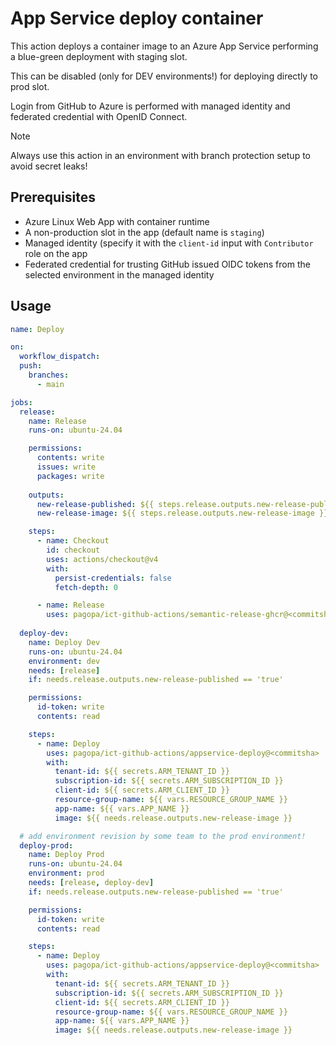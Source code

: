 # App Service deploy container

This action deploys a container image to an Azure App Service
performing a blue-green deployment with staging slot.

This can be disabled (only for DEV environments!) for deploying
directly to prod slot.

Login from GitHub to Azure is performed with managed identity and
federated credential with OpenID Connect.

> [!NOTE]
> Always use this action in an environment with branch
> protection setup to avoid secret leaks!

## Prerequisites

- Azure Linux Web App with container runtime
- A non-production slot in the app (default name is `staging`)
- Managed identity (specify it with the `client-id` input with `Contributor` role on the app
- Federated credential for trusting GitHub issued OIDC tokens from the selected environment in the managed identity

## Usage

```yml
name: Deploy

on:
  workflow_dispatch:
  push:
    branches:
      - main

jobs:
  release:
    name: Release
    runs-on: ubuntu-24.04

    permissions:
      contents: write
      issues: write
      packages: write
  
    outputs:
      new-release-published: ${{ steps.release.outputs.new-release-published }}
      new-release-image: ${{ steps.release.outputs.new-release-image }}

    steps:
      - name: Checkout
        id: checkout
        uses: actions/checkout@v4
        with:
          persist-credentials: false
          fetch-depth: 0

      - name: Release
        uses: pagopa/ict-github-actions/semantic-release-ghcr@<commitsha>
        
  deploy-dev:
    name: Deploy Dev
    runs-on: ubuntu-24.04
    environment: dev
    needs: [release]
    if: needs.release.outputs.new-release-published == 'true'

    permissions:
      id-token: write
      contents: read

    steps:
      - name: Deploy
        uses: pagopa/ict-github-actions/appservice-deploy@<commitsha>
        with:
          tenant-id: ${{ secrets.ARM_TENANT_ID }}
          subscription-id: ${{ secrets.ARM_SUBSCRIPTION_ID }}
          client-id: ${{ secrets.ARM_CLIENT_ID }}
          resource-group-name: ${{ vars.RESOURCE_GROUP_NAME }}
          app-name: ${{ vars.APP_NAME }}
          image: ${{ needs.release.outputs.new-release-image }}

  # add environment revision by some team to the prod environment!
  deploy-prod:
    name: Deploy Prod
    runs-on: ubuntu-24.04
    environment: prod
    needs: [release, deploy-dev]
    if: needs.release.outputs.new-release-published == 'true'

    permissions:
      id-token: write
      contents: read

    steps:
      - name: Deploy
        uses: pagopa/ict-github-actions/appservice-deploy@<commitsha>
        with:
          tenant-id: ${{ secrets.ARM_TENANT_ID }}
          subscription-id: ${{ secrets.ARM_SUBSCRIPTION_ID }}
          client-id: ${{ secrets.ARM_CLIENT_ID }}
          resource-group-name: ${{ vars.RESOURCE_GROUP_NAME }}
          app-name: ${{ vars.APP_NAME }}
          image: ${{ needs.release.outputs.new-release-image }}
```
